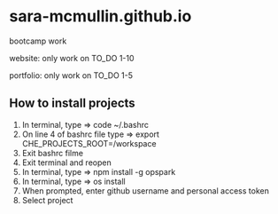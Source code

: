 # sara-mcmullin.github.io
bootcamp work

website:
only work on TO_DO 1-10

portfolio:
only work on TO_DO 1-5

## How to install projects
1) In terminal, type => code ~/.bashrc
2) On line 4 of bashrc file type => export CHE_PROJECTS_ROOT=/workspace
3) Exit bashrc filme
4) Exit terminal and reopen
5) In terminal, type => npm install -g opspark
6) In terminal, type => os install
7) When prompted, enter github username and personal access token
8) Select project
